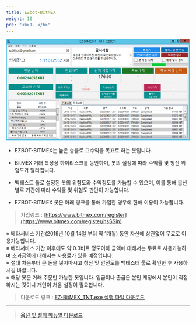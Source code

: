 ```yaml
---
title: EZbot-BitMEX
weight: 10
pre: "<b>1. </b>"
---
```


![](/picture/EZBITMEX1.png?width=700&height=400)

- EZBOT-BITMEX는 높은 승률로 고수익을 목표로 하는 봇입니다.

- BitMEX 거래 특성상 하이리스크를 동반하며, 봇의 설정에 따라 수익률 및 청산 위험도가 달라집니다.

- 백테스트 툴로 설정된 봇의 위험도와 수익정도를 가늠할 수 있으며, 이를 통해 옵션별로 기간에 따라 수익률 및 위험도 판단이 가능합니다.

- EZBOT-BITMEX 봇은 아래 링크를 통해 가입한 경우에 한해 이용이 가능합니다.

> 가입링크 : [https://www.bitmex.com/register](https://www.bitmex.com/register/hsSSin)

※ 베타서비스 기간(2019년 10월 14일 부터 약 1개월) 동안 자산에 상관없이 무료로 이용가능합니다.</br>
※ 베타서비스 기간 이후에도 약 0.3비트 정도이하 금액에 대해서는 무료로 사용가능하며 초과금액에 대해서는 사용료가 있을 예정입니다.</br>
※ 절대 처음부터 큰 돈을 넣지마시고 청산 및 안전도를 백테스터 툴로 확인한 후 사용하시길 바랍니다.</br>
※ 해당 봇은 거래 주문만 가능한 봇입니다. 입금이나 출금은 본인 계정에서 본인이 직접 하시는 것이니 개인이 처음 설정이 필요합니다.

> 다운로드 링크 : [EZ-BitMEX_TNT.exe 실행 파일 다운로드](http://www.ezbot24.com/shorturl/VPH6UI55AI0GV)

---

> [옵션 및 설치 메뉴얼 다운로드](https://github.com/ezbotTNT/ezbotTNT.github.io/raw/develop/content/manual%20down/EZ-BitMEX_Manual.pdf)

